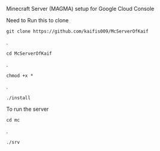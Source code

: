   Minecraft Server (MAGMA) setup for Google Cloud Console


Need to Run this to clone 

    git clone https://github.com/kaifis009/McServerOfKaif
.    

    cd McServerOfKaif

.
    
    chmod +x *
.

    ./install
    
To run the server

    cd mc
.

    ./srv



